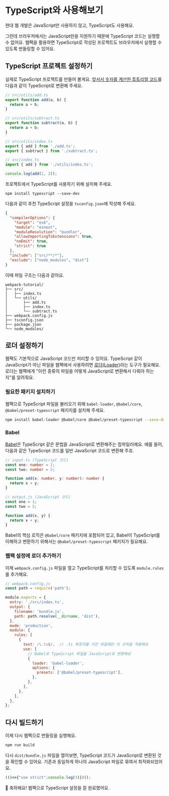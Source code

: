# TypeScript와 사용해보기

현대 웹 개발은 JavaScript만 사용하지 않고, TypeScript도 사용해요.

그런데 브라우저에서는 JavaScript만을 지원하기 때문에 TypeScript 코드는 실행할 수 없어요. 웹팩을 활용하면 TypeScript로 작성된 프로젝트도 브라우저에서 실행할 수 있도록 번들링할 수 있어요.

## TypeScript 프로젝트 설정하기

실제로 TypeScript 프로젝트를 만들어 볼게요. [앞서서 숫자를 계산한 튜토리얼 코드](./basic.md#3-기본-폴더-구조-만들기)를 다음과 같이 TypeScript로 변환해 주세요.

```javascript
// src/utils/add.ts
export function add(a, b) {
  return a + b;
}
```

```javascript
// src/utils/subtract.ts
export function subtract(a, b) {
  return a + b;
}
```

```javascript
// src/utils/index.ts
export { add } from './add.ts';
export { subtract } from './subtract.ts';
```

```javascript
// src/index.ts
import { add } from './utils/index.ts';

console.log(add(1, 2));
```

프로젝트에서 TypeScript를 사용하기 위해 설치해 주세요.

```npm
npm install typescript --save-dev
```

다음과 같이 추천 TypeScript 설정을 `tsconfig.json`에 작성해 주세요.

```json
{
  "compilerOptions": {
    "target": "es6",
    "module": "esnext",
    "moduleResolution": "bundler",
    "allowImportingTsExtensions": true,
    "noEmit": true,
    "strict": true
  },
  "include": ["src/**/*"],             
  "exclude": ["node_modules", "dist"]  
}
```

이때 파일 구조는 다음과 같아요.

```
webpack-tutorial/
├── src/
│   ├── index.ts
│   └── utils/
│       ├── add.ts
│       ├── index.ts
│       └── subtract.ts
├── webpack.config.js
├── tsconfig.json
├── package.json
└── node_modules/
```

## 로더 설정하기

웹팩도 기본적으로 JavaScript 코드만 처리할 수 있어요. TypeScript 같이 JavaScript가 아닌 파일을 웹팩에서 사용하려면 [로더(Loader)](../reference/loader.md)라는 도구가 필요해요. 로더는 웹팩에게 "이런 종류의 파일을 어떻게 JavaScript로 변환해서 다뤄야 하는지"를 알려줘요.

### 필요한 패키지 설치하기

웹팩으로 TypeScript 파일을 불러오기 위해 `babel-loader`, `@babel/core`, `@babel/preset-typescript` 패키지를 설치해 주세요.

```bash
npm install babel-loader @babel/core @babel/preset-typescript --save-dev
```

### Babel

[Babel](https://babeljs.io)은 TypeScript 같은 문법을 JavaScript로 변환해주는 컴파일러예요. 예를 들어, 다음과 같은 TypeScript 코드를 일반 JavaScript 코드로 변환해 주죠.

```typescript
// input.ts (TypeScript 코드)
const one: number = 1;
const two: number = 2;

function add(x: number, y: number): number {
  return x + y;
}
```

```javascript
// output.js (JavaScript 코드)
const one = 1;
const two = 2;

function add(x, y) {
  return x + y;
}
```

Babel의 핵심 로직은 `@babel/core` 패키지에 포함되어 있고, Babel이 TypeScript를 이해하고 변환하기 위해서는 `@babel/preset-typescript` 패키지가 필요해요. 

### 웹팩 설정에 로더 추가하기

이제 `webpack.config.js` 파일을 열고 TypeScript를 처리할 수 있도록 `module.rules` 를 추가해요. 

```js 11-26
// webpack.config.js
const path = require('path');

module.exports = {
  entry: './src/index.ts',
  output: {
    filename: 'bundle.js',
    path: path.resolve(__dirname, 'dist'),
  },
  mode: 'production',
  module: {
    rules: [
      {
        test: /\.ts$/,  // .ts 확장자를 가진 파일에만 이 규칙을 적용해요
        use: [
          // Babel로 TypeScript 파일을 JavaScript로 변환해요
          { 
            loader: 'babel-loader',
            options: {
              presets: ['@babel/preset-typescript'],
            },
          },
        ],
      },
    ],
  },
};
```

## 다시 빌드하기 ​

이제 다시 웹팩으로 번들링을 실행해요.

```bash
npm run build
```

다시 `dist/bundle.js` 파일을 열어보면, TypeScript 코드가 JavaScript로 변환된 것을 확인할 수 있어요. 기존과 동일하게 하나의 JavaScript 파일로 묶여서 최적화되었어요.

```javascript
(()=>{"use strict";console.log(3)})();
```

🎉 축하해요! 웹팩으로 TypeScript 설정을 잘 완료했어요. 